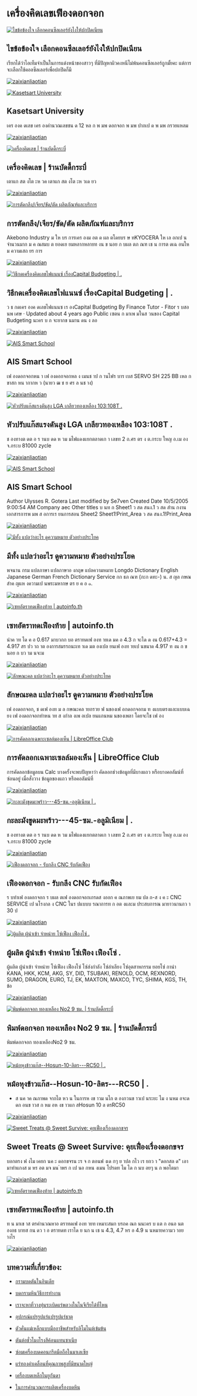 # เครื่องคิดเลขเฟืองดอกจอก
<a href="https://mnn.zoosnet.net/LR/Chatpre.aspx?id=MNN94995150&p=https://topgrinding.com/" target="_blank">![ไขข้อข้องใจ เลือกคอนซีลเลอร์ยังไงให้ปกปิดเนียน ](https://github.com/technlg/images/blob/main/59.jpg)</a>
## ไขข้อข้องใจ เลือกคอนซีลเลอร์ยังไงให้ปกปิดเนียน 
เรียกได้ว่าไอเท็มจำเป็นในการแต่งหน้าของสาวๆ ที่มีปัญหาผิวคงหนีไม่พ้นคอนซีลเลอร์ถูกมั้ยคะ แต่การจะเลือกใช้คอลซีลเลอร์เพื่อปกปิดก็มี 
<a href="https://mnn.zoosnet.net/LR/Chatpre.aspx?id=MNN94995150&p=https://topgrinding.com/" target="_blank"><img src="https://github.com/technlg/images/raw/main/chat11.jpg" alt="zaixianliaotian"/></a><a href="//whatsapp.shibangsoft.com/WhatsApp.php" ><img src="https://github.com/technlg/images/raw/main/chat11.png" alt=""></a>
<a href="https://mnn.zoosnet.net/LR/Chatpre.aspx?id=MNN94995150&p=https://topgrinding.com/" target="_blank">![Kasetsart University](https://github.com/technlg/images/blob/main/52.jpg)</a>
## Kasetsart University
เคร องค ดเลข เคร องคำนวณเลขชน ด 12 หล ก  พ มพ ดอกจอก พ มพ ปากเป ด  พ มพ กรวยแหลม 
<a href="https://mnn.zoosnet.net/LR/Chatpre.aspx?id=MNN94995150&p=https://topgrinding.com/" target="_blank"><img src="https://github.com/technlg/images/raw/main/chat11.jpg" alt="zaixianliaotian"/></a><a href="//whatsapp.shibangsoft.com/WhatsApp.php" ><img src="https://github.com/technlg/images/raw/main/chat11.png" alt=""></a>
<a href="https://mnn.zoosnet.net/LR/Chatpre.aspx?id=MNN94995150&p=https://topgrinding.com/" target="_blank">![เครื่องคิดเลข | ร้านบัดดี้กระบี่](https://github.com/technlg/images/blob/main/27.jpg)</a>
## เครื่องคิดเลข | ร้านบัดดี้กระบี่
เตาแก สต งโต ะห วค เตาแก สต งโต ะห วเด ยว
<a href="https://mnn.zoosnet.net/LR/Chatpre.aspx?id=MNN94995150&p=https://topgrinding.com/" target="_blank"><img src="https://github.com/technlg/images/raw/main/chat11.jpg" alt="zaixianliaotian"/></a><a href="//whatsapp.shibangsoft.com/WhatsApp.php" ><img src="https://github.com/technlg/images/raw/main/chat11.png" alt=""></a>
<a href="https://mnn.zoosnet.net/LR/Chatpre.aspx?id=MNN94995150&p=https://topgrinding.com/" target="_blank">![การตัดกลึง/เจียร/ขัด/ตัด ผลิตภัณฑ์และบริการ](https://github.com/technlg/images/blob/main/5.jpg)</a>
## การตัดกลึง/เจียร/ขัด/ตัด ผลิตภัณฑ์และบริการ
Akebono Industry ม ให บร การเคร องม อต ด ผล ตโดยบร ษ ทKYOCERA ให เล อกเป นจำนวนมาก ม ค ณสมบ ต ยอดเย ยมหลากหลายท งน ข นอย ก บผล ตภ ณฑ เช น การต ดเฉ อนให ม ความเสถ ยร การ 
<a href="https://mnn.zoosnet.net/LR/Chatpre.aspx?id=MNN94995150&p=https://topgrinding.com/" target="_blank"><img src="https://github.com/technlg/images/raw/main/chat11.jpg" alt="zaixianliaotian"/></a><a href="//whatsapp.shibangsoft.com/WhatsApp.php" ><img src="https://github.com/technlg/images/raw/main/chat11.png" alt=""></a>
<a href="https://mnn.zoosnet.net/LR/Chatpre.aspx?id=MNN94995150&p=https://topgrinding.com/" target="_blank">![วิธีกดเครื่องคิดเลขไฟแนนซ์ เรื่องCapital Budgeting | .](https://github.com/technlg/images/blob/main/10.jpg)</a>
## วิธีกดเครื่องคิดเลขไฟแนนซ์ เรื่องCapital Budgeting | .
ว ธ กดเคร องค ดเลขไฟแนนซ เร องCapital Budgeting By Finance Tutor - Fitor ร บสอนพ เศษ · Updated about 4 years ago Public เซตน ก มาเพ มในส วนของ Capital Budgeting นะคร บ ก จะยากข นมาน ดน ง ลอ 
<a href="https://mnn.zoosnet.net/LR/Chatpre.aspx?id=MNN94995150&p=https://topgrinding.com/" target="_blank"><img src="https://github.com/technlg/images/raw/main/chat11.jpg" alt="zaixianliaotian"/></a><a href="//whatsapp.shibangsoft.com/WhatsApp.php" ><img src="https://github.com/technlg/images/raw/main/chat11.png" alt=""></a>
<a href="https://mnn.zoosnet.net/LR/Chatpre.aspx?id=MNN94995150&p=https://topgrinding.com/" target="_blank">![AIS Smart School](https://github.com/technlg/images/blob/main/50.jpg)</a>
## AIS Smart School
เฟ องดอกจอกหน า เฟ องดอกจอกหล ง เมนช าป ก านไฟร บาร เบส SERVO SH 225 BB เหล กขาสก หน ากากห ว (นายว ฒ ช ย ศร ล นช าง)
<a href="https://mnn.zoosnet.net/LR/Chatpre.aspx?id=MNN94995150&p=https://topgrinding.com/" target="_blank"><img src="https://github.com/technlg/images/raw/main/chat11.jpg" alt="zaixianliaotian"/></a><a href="//whatsapp.shibangsoft.com/WhatsApp.php" ><img src="https://github.com/technlg/images/raw/main/chat11.png" alt=""></a>
<a href="https://mnn.zoosnet.net/LR/Chatpre.aspx?id=MNN94995150&p=https://topgrinding.com/" target="_blank">![หัวปรับแก๊สแรงดันสูง LGA เกลียวทองเหลือง 103:108T .](https://github.com/technlg/images/blob/main/58.jpg)</a>
## หัวปรับแก๊สแรงดันสูง LGA เกลียวทองเหลือง 103:108T .
ช องทางต ดต อ ร านบ ดด ห วม มไฟแดงแยกตลาดเก า เลขท 2 ถ.ศร ตร ง ต.กระบ ใหญ อ.เม อง จ.กระบ 81000 zycle 
<a href="https://mnn.zoosnet.net/LR/Chatpre.aspx?id=MNN94995150&p=https://topgrinding.com/" target="_blank"><img src="https://github.com/technlg/images/raw/main/chat11.jpg" alt="zaixianliaotian"/></a><a href="//whatsapp.shibangsoft.com/WhatsApp.php" ><img src="https://github.com/technlg/images/raw/main/chat11.png" alt=""></a>
<a href="https://mnn.zoosnet.net/LR/Chatpre.aspx?id=MNN94995150&p=https://topgrinding.com/" target="_blank">![AIS Smart School](https://github.com/technlg/images/blob/main/19.jpg)</a>
## AIS Smart School
Author Ulysses R. Gotera Last modified by Se7ven Created Date 10/5/2005 9:00:54 AM Company aec Other titles บ นท ก Sheet1 ว สด สนง.1 ว สด สำน กงาน เอกสารการพ มพ ส อการเร ยนการสอน Sheet2 Sheet1!Print_Area ว สด สนง.1!Print_Area
<a href="https://mnn.zoosnet.net/LR/Chatpre.aspx?id=MNN94995150&p=https://topgrinding.com/" target="_blank"><img src="https://github.com/technlg/images/raw/main/chat11.jpg" alt="zaixianliaotian"/></a><a href="//whatsapp.shibangsoft.com/WhatsApp.php" ><img src="https://github.com/technlg/images/raw/main/chat11.png" alt=""></a>
<a href="https://mnn.zoosnet.net/LR/Chatpre.aspx?id=MNN94995150&p=https://topgrinding.com/" target="_blank">![มีทั้ง แปลว่าอะไร ดูความหมาย ตัวอย่างประโยค ](https://github.com/technlg/images/blob/main/23.jpg)</a>
## มีทั้ง แปลว่าอะไร ดูความหมาย ตัวอย่างประโยค 
พจนาน กรม แปลภาษา แปลภาษาอ งกฤษ แปลความหมาย Longdo Dictionary English Japanese German French Dictionary Service กก ธภ ณฑ (กะก ดทะ-) น. ส ญล กษณ สำค ญแห งความเป นพระมหากษ ตร ย ค อ ๑.
<a href="https://mnn.zoosnet.net/LR/Chatpre.aspx?id=MNN94995150&p=https://topgrinding.com/" target="_blank"><img src="https://github.com/technlg/images/raw/main/chat11.jpg" alt="zaixianliaotian"/></a><a href="//whatsapp.shibangsoft.com/WhatsApp.php" ><img src="https://github.com/technlg/images/raw/main/chat11.png" alt=""></a>
<a href="https://mnn.zoosnet.net/LR/Chatpre.aspx?id=MNN94995150&p=https://topgrinding.com/" target="_blank">![เซทอัตราทดเฟืองท้าย | autoinfo.th](https://github.com/technlg/images/blob/main/11.jpg)</a>
## เซทอัตราทดเฟืองท้าย | autoinfo.th
นำค าท ได ค อ 0.617 มาบวกก บอ ตราทดเฟ องท ายเด มค อ 4.3 ก จะได ด งน 0.617+4.3 = 4.917 สร ปว าถ าต องการสมรรถนะเท าเด มต องเปล ยนเฟ องท ายเป นขนาด 4.917 ท งน ก ข นอย ก บว าม นจะม 
<a href="https://mnn.zoosnet.net/LR/Chatpre.aspx?id=MNN94995150&p=https://topgrinding.com/" target="_blank"><img src="https://github.com/technlg/images/raw/main/chat11.jpg" alt="zaixianliaotian"/></a><a href="//whatsapp.shibangsoft.com/WhatsApp.php" ><img src="https://github.com/technlg/images/raw/main/chat11.png" alt=""></a>
<a href="https://mnn.zoosnet.net/LR/Chatpre.aspx?id=MNN94995150&p=https://topgrinding.com/" target="_blank">![ลักษณะคล แปลว่าอะไร ดูความหมาย ตัวอย่างประโยค ](https://github.com/technlg/images/blob/main/61.jpg)</a>
## ลักษณะคล แปลว่าอะไร ดูความหมาย ตัวอย่างประโยค 
เฟ องดอกจอก, ช ดเฟ องท ม ล กษณะคล ายกรวย ฟ นของเฟ อกดอกจอกม ท งแบบตรงและแบบเฉ ยง เฟ องดอกจอกทำหน าท ส งกำล งเพ อเปล ยนแกนหม นของเพลา โดยจะใช เฟ อง 
<a href="https://mnn.zoosnet.net/LR/Chatpre.aspx?id=MNN94995150&p=https://topgrinding.com/" target="_blank"><img src="https://github.com/technlg/images/raw/main/chat11.jpg" alt="zaixianliaotian"/></a><a href="//whatsapp.shibangsoft.com/WhatsApp.php" ><img src="https://github.com/technlg/images/raw/main/chat11.png" alt=""></a>
<a href="https://mnn.zoosnet.net/LR/Chatpre.aspx?id=MNN94995150&p=https://topgrinding.com/" target="_blank">![การคัดลอกเฉพาะเซลล์มองเห็น | LibreOffice Club](https://github.com/technlg/images/blob/main/57.jpg)</a>
## การคัดลอกเฉพาะเซลล์มองเห็น | LibreOffice Club
การคัดลอกข้อมูลบน Calc บางครั้งจะพบปัญหาว่า คัดลอกช่วงข้อมูลที่มีบางแถว หรือบางคอลัมน์ที่ซ่อนอยู่ เมื่อสั่งวาง ข้อมูลของแถว หรือคอลัมน์ที่ 
<a href="https://mnn.zoosnet.net/LR/Chatpre.aspx?id=MNN94995150&p=https://topgrinding.com/" target="_blank"><img src="https://github.com/technlg/images/raw/main/chat11.jpg" alt="zaixianliaotian"/></a><a href="//whatsapp.shibangsoft.com/WhatsApp.php" ><img src="https://github.com/technlg/images/raw/main/chat11.png" alt=""></a>
<a href="https://mnn.zoosnet.net/LR/Chatpre.aspx?id=MNN94995150&p=https://topgrinding.com/" target="_blank">![กะละมังขูดมะพร้าว---45-ซม.-อลูมิเนียม | .](https://github.com/technlg/images/blob/main/17.jpg)</a>
## กะละมังขูดมะพร้าว---45-ซม.-อลูมิเนียม | .
ช องทางต ดต อ ร านบ ดด ห วม มไฟแดงแยกตลาดเก า เลขท 2 ถ.ศร ตร ง ต.กระบ ใหญ อ.เม อง จ.กระบ 81000 zycle 
<a href="https://mnn.zoosnet.net/LR/Chatpre.aspx?id=MNN94995150&p=https://topgrinding.com/" target="_blank"><img src="https://github.com/technlg/images/raw/main/chat11.jpg" alt="zaixianliaotian"/></a><a href="//whatsapp.shibangsoft.com/WhatsApp.php" ><img src="https://github.com/technlg/images/raw/main/chat11.png" alt=""></a>
<a href="https://mnn.zoosnet.net/LR/Chatpre.aspx?id=MNN94995150&p=https://topgrinding.com/" target="_blank">![เฟืองดอกจอก - รับกลึง CNC รับกัดเฟือง](https://github.com/technlg/images/blob/main/27.jpg)</a>
## เฟืองดอกจอก - รับกลึง CNC รับกัดเฟือง
ร บทำเฟ องดอกจอก ร บผล ตเฟ องดอกจอกเกรดส งออก ค ณภาพเย ยม ปล ก-ส ง ค ะ CNC SERVICE เป นโรงกล ง CNC ในร ปแบบบ รณาการท ก อต งและม ประสบการณ มายาวนานกว า 30 ป
<a href="https://mnn.zoosnet.net/LR/Chatpre.aspx?id=MNN94995150&p=https://topgrinding.com/" target="_blank"><img src="https://github.com/technlg/images/raw/main/chat11.jpg" alt="zaixianliaotian"/></a><a href="//whatsapp.shibangsoft.com/WhatsApp.php" ><img src="https://github.com/technlg/images/raw/main/chat11.png" alt=""></a>
<a href="https://mnn.zoosnet.net/LR/Chatpre.aspx?id=MNN94995150&p=https://topgrinding.com/" target="_blank">![ผู้ผลิต ผู้นำเข้า จำหน่าย โซ่เฟือง เฟืองโซ่ .](https://github.com/technlg/images/blob/main/40.jpg)</a>
## ผู้ผลิต ผู้นำเข้า จำหน่าย โซ่เฟือง เฟืองโซ่ .
ผู้ผลิต ผู้นำเข้า จำหน่าย โซ่เฟือง เฟืองโซ่ โซ่ส่งกำลัง โซ่ลำเลียง โซ่อุตสาหกรรม ยอยโซ่ กาน่า KANA, HKK, KCM, AKG, SY, DID, TSUBAKI, RENOLD, OCM, REXNORD, SUMO, DRAGON, EURO, TJ, EK, MAXTON, MAXCO, TYC, SHIMA, KGS, TH, ข้อ 
<a href="https://mnn.zoosnet.net/LR/Chatpre.aspx?id=MNN94995150&p=https://topgrinding.com/" target="_blank"><img src="https://github.com/technlg/images/raw/main/chat11.jpg" alt="zaixianliaotian"/></a><a href="//whatsapp.shibangsoft.com/WhatsApp.php" ><img src="https://github.com/technlg/images/raw/main/chat11.png" alt=""></a>
<a href="https://mnn.zoosnet.net/LR/Chatpre.aspx?id=MNN94995150&p=https://topgrinding.com/" target="_blank">![พิมพ์ดอกจอก ทองเหลือง No2 9 ซม. | ร้านบัดดี้กระบี่](https://github.com/technlg/images/blob/main/34.jpg)</a>
## พิมพ์ดอกจอก ทองเหลือง No2 9 ซม. | ร้านบัดดี้กระบี่
พิมพ์ดอกจอก ทองเหลืองNo2 9 ซม.
<a href="https://mnn.zoosnet.net/LR/Chatpre.aspx?id=MNN94995150&p=https://topgrinding.com/" target="_blank"><img src="https://github.com/technlg/images/raw/main/chat11.jpg" alt="zaixianliaotian"/></a><a href="//whatsapp.shibangsoft.com/WhatsApp.php" ><img src="https://github.com/technlg/images/raw/main/chat11.png" alt=""></a>
<a href="https://mnn.zoosnet.net/LR/Chatpre.aspx?id=MNN94995150&p=https://topgrinding.com/" target="_blank">![หม้อหุงข้าวแก๊ส--Hosun-10-ลิตร---RC50 | .](https://github.com/technlg/images/blob/main/15.jpg)</a>
## หม้อหุงข้าวแก๊ส--Hosun-10-ลิตร---RC50 | .
- ส นค าค ณภาพด จากไต หว น ในการห งข าวม นไก ต องกวนข าวเป นระยะ ไม ง นหม อจะด ดก อนข าวส ก  หม อห งข าวแก สHosun 10 ล ตรRC50
<a href="https://mnn.zoosnet.net/LR/Chatpre.aspx?id=MNN94995150&p=https://topgrinding.com/" target="_blank"><img src="https://github.com/technlg/images/raw/main/chat11.jpg" alt="zaixianliaotian"/></a><a href="//whatsapp.shibangsoft.com/WhatsApp.php" ><img src="https://github.com/technlg/images/raw/main/chat11.png" alt=""></a>
<a href="https://mnn.zoosnet.net/LR/Chatpre.aspx?id=MNN94995150&p=https://topgrinding.com/" target="_blank">![Sweet Treats @ Sweet Survive: คุยเฟื่องเรื่องดอกขจร](https://github.com/technlg/images/blob/main/59.jpg)</a>
## Sweet Treats @ Sweet Survive: คุยเฟื่องเรื่องดอกขจร
บอกตรง ฟ งไม เคยก นค ะ ดอกขจรน ะร จ ก ตอนฟ งเด กๆ ย าปล กไว เร ยกว า "ดอกสล ด" เอามาทำแกงส ม หร อต มจ มน ำพร ก เป นอ กหน งเมน โปรดท ไม ได ก นบ อยๆ น ก พอโตมา 
<a href="https://mnn.zoosnet.net/LR/Chatpre.aspx?id=MNN94995150&p=https://topgrinding.com/" target="_blank"><img src="https://github.com/technlg/images/raw/main/chat11.jpg" alt="zaixianliaotian"/></a><a href="//whatsapp.shibangsoft.com/WhatsApp.php" ><img src="https://github.com/technlg/images/raw/main/chat11.png" alt=""></a>
<a href="https://mnn.zoosnet.net/LR/Chatpre.aspx?id=MNN94995150&p=https://topgrinding.com/" target="_blank">![เซทอัตราทดเฟืองท้าย | autoinfo.th](https://github.com/technlg/images/blob/main/59.jpg)</a>
## เซทอัตราทดเฟืองท้าย | autoinfo.th
ท น มาเข าส ตรคำนวณหาอ ตราทดเฟ องท ายท เหมาะสมก บรถค ณก นนะคร บ แต ก อนอ นต องอธ บายส กน ดว า อ ตราทดท เราได ย นก น เช น 4.3, 4.7 หร อ 4.9 น นหมายความว าอย างไร 
<a href="https://mnn.zoosnet.net/LR/Chatpre.aspx?id=MNN94995150&p=https://topgrinding.com/" target="_blank"><img src="https://github.com/technlg/images/raw/main/chat11.jpg" alt="zaixianliaotian"/></a><a href="//whatsapp.shibangsoft.com/WhatsApp.php" ><img src="https://github.com/technlg/images/raw/main/chat11.png" alt=""></a>
## บทความที่เกี่ยวข้อง:
* [กรามบดตันในอินเดีย](%E0%B8%81%E0%B8%A3%E0%B8%B2%E0%B8%A1%E0%B8%9A%E0%B8%94%E0%B8%95%E0%B8%B1%E0%B8%99%E0%B9%83%E0%B8%99%E0%B8%AD%E0%B8%B4%E0%B8%99%E0%B9%80%E0%B8%94%E0%B8%B5%E0%B8%A2.md)
* [บดกรามหินวิธีการทำงาน](%E0%B8%9A%E0%B8%94%E0%B8%81%E0%B8%A3%E0%B8%B2%E0%B8%A1%E0%B8%AB%E0%B8%B4%E0%B8%99%E0%B8%A7%E0%B8%B4%E0%B8%98%E0%B8%B5%E0%B8%81%E0%B8%B2%E0%B8%A3%E0%B8%97%E0%B8%B3%E0%B8%87%E0%B8%B2%E0%B8%99.md)
* [เราจะหาที่วางทุ่นระเบิดแร่พลวงในไนจีเรียได้ที่ไหน](%E0%B9%80%E0%B8%A3%E0%B8%B2%E0%B8%88%E0%B8%B0%E0%B8%AB%E0%B8%B2%E0%B8%97%E0%B8%B5%E0%B9%88%E0%B8%A7%E0%B8%B2%E0%B8%87%E0%B8%97%E0%B8%B8%E0%B9%88%E0%B8%99%E0%B8%A3%E0%B8%B0%E0%B9%80%E0%B8%9A%E0%B8%B4%E0%B8%94%E0%B9%81%E0%B8%A3%E0%B9%88%E0%B8%9E%E0%B8%A5%E0%B8%A7%E0%B8%87%E0%B9%83%E0%B8%99%E0%B9%84%E0%B8%99%E0%B8%88%E0%B8%B5%E0%B9%80%E0%B8%A3%E0%B8%B5%E0%B8%A2%E0%B9%84%E0%B8%94%E0%B9%89%E0%B8%97%E0%B8%B5%E0%B9%88%E0%B9%84%E0%B8%AB%E0%B8%99.md)
* [อุปกรณ์แปรรูปแร่แปรรูปแร่ธาตุ](%E0%B8%AD%E0%B8%B8%E0%B8%9B%E0%B8%81%E0%B8%A3%E0%B8%93%E0%B9%8C%E0%B9%81%E0%B8%9B%E0%B8%A3%E0%B8%A3%E0%B8%B9%E0%B8%9B%E0%B9%81%E0%B8%A3%E0%B9%88%E0%B9%81%E0%B8%9B%E0%B8%A3%E0%B8%A3%E0%B8%B9%E0%B8%9B%E0%B9%81%E0%B8%A3%E0%B9%88%E0%B8%98%E0%B8%B2%E0%B8%95%E0%B8%B8.md)
* [ตัวคั่นแม่เหล็กแบบมืออาชีพสำหรับลิโมไนต์เข้มข้น](%E0%B8%95%E0%B8%B1%E0%B8%A7%E0%B8%84%E0%B8%B1%E0%B9%88%E0%B8%99%E0%B9%81%E0%B8%A1%E0%B9%88%E0%B9%80%E0%B8%AB%E0%B8%A5%E0%B9%87%E0%B8%81%E0%B9%81%E0%B8%9A%E0%B8%9A%E0%B8%A1%E0%B8%B7%E0%B8%AD%E0%B8%AD%E0%B8%B2%E0%B8%8A%E0%B8%B5%E0%B8%9E%E0%B8%AA%E0%B8%B3%E0%B8%AB%E0%B8%A3%E0%B8%B1%E0%B8%9A%E0%B8%A5%E0%B8%B4%E0%B9%82%E0%B8%A1%E0%B9%84%E0%B8%99%E0%B8%95%E0%B9%8C%E0%B9%80%E0%B8%82%E0%B9%89%E0%B8%A1%E0%B8%82%E0%B9%89%E0%B8%99.md)
* [ตันต่อชั่วโมงโรงสีค้อนแทนซาเนีย](%E0%B8%95%E0%B8%B1%E0%B8%99%E0%B8%95%E0%B9%88%E0%B8%AD%E0%B8%8A%E0%B8%B1%E0%B9%88%E0%B8%A7%E0%B9%82%E0%B8%A1%E0%B8%87%E0%B9%82%E0%B8%A3%E0%B8%87%E0%B8%AA%E0%B8%B5%E0%B8%84%E0%B9%89%E0%B8%AD%E0%B8%99%E0%B9%81%E0%B8%97%E0%B8%99%E0%B8%8B%E0%B8%B2%E0%B9%80%E0%B8%99%E0%B8%B5%E0%B8%A2.md)
* [ซ่อมเครื่องบดคอนกรีตมือถือในมาเลเซีย](%E0%B8%8B%E0%B9%88%E0%B8%AD%E0%B8%A1%E0%B9%80%E0%B8%84%E0%B8%A3%E0%B8%B7%E0%B9%88%E0%B8%AD%E0%B8%87%E0%B8%9A%E0%B8%94%E0%B8%84%E0%B8%AD%E0%B8%99%E0%B8%81%E0%B8%A3%E0%B8%B5%E0%B8%95%E0%B8%A1%E0%B8%B7%E0%B8%AD%E0%B8%96%E0%B8%B7%E0%B8%AD%E0%B9%83%E0%B8%99%E0%B8%A1%E0%B8%B2%E0%B9%80%E0%B8%A5%E0%B9%80%E0%B8%8B%E0%B8%B5%E0%B8%A2.md)
* [แร่ทองคำเคลื่อนที่คุณภาพสูงที่มีขนาดใหญ่](%E0%B9%81%E0%B8%A3%E0%B9%88%E0%B8%97%E0%B8%AD%E0%B8%87%E0%B8%84%E0%B8%B3%E0%B9%80%E0%B8%84%E0%B8%A5%E0%B8%B7%E0%B9%88%E0%B8%AD%E0%B8%99%E0%B8%97%E0%B8%B5%E0%B9%88%E0%B8%84%E0%B8%B8%E0%B8%93%E0%B8%A0%E0%B8%B2%E0%B8%9E%E0%B8%AA%E0%B8%B9%E0%B8%87%E0%B8%97%E0%B8%B5%E0%B9%88%E0%B8%A1%E0%B8%B5%E0%B8%82%E0%B8%99%E0%B8%B2%E0%B8%94%E0%B9%83%E0%B8%AB%E0%B8%8D%E0%B9%88.md)
* [เครื่องบดเหล็กในยูกันดา](%E0%B9%80%E0%B8%84%E0%B8%A3%E0%B8%B7%E0%B9%88%E0%B8%AD%E0%B8%87%E0%B8%9A%E0%B8%94%E0%B9%80%E0%B8%AB%E0%B8%A5%E0%B9%87%E0%B8%81%E0%B9%83%E0%B8%99%E0%B8%A2%E0%B8%B9%E0%B8%81%E0%B8%B1%E0%B8%99%E0%B8%94%E0%B8%B2.md)
* [ในการคำนวณการผลิตเครื่องบดหิน](%E0%B9%83%E0%B8%99%E0%B8%81%E0%B8%B2%E0%B8%A3%E0%B8%84%E0%B8%B3%E0%B8%99%E0%B8%A7%E0%B8%93%E0%B8%81%E0%B8%B2%E0%B8%A3%E0%B8%9C%E0%B8%A5%E0%B8%B4%E0%B8%95%E0%B9%80%E0%B8%84%E0%B8%A3%E0%B8%B7%E0%B9%88%E0%B8%AD%E0%B8%87%E0%B8%9A%E0%B8%94%E0%B8%AB%E0%B8%B4%E0%B8%99.md)
